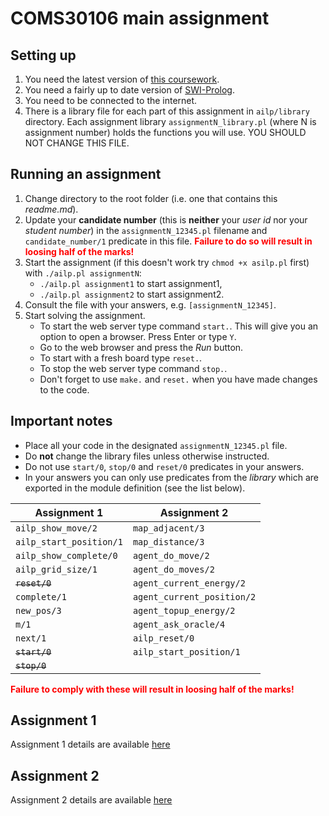 # COMS30106 main assignment #
## Setting up ##
1. You need the latest version of [this coursework](https://github.com/coms30106/assignment/releases/latest).
2. You need a fairly up to date version of [SWI-Prolog](http://www.swi-prolog.org/download/stable).
3. You need to be connected to the internet.
4. There is a library file for each part of this assignment in `ailp/library` directory. Each assignment library `assignmentN_library.pl` (where N is assignment number) holds the functions you will use. YOU SHOULD NOT CHANGE THIS FILE.

## Running an assignment ##
1. Change directory to the root folder (i.e. one that contains this *readme.md*).
2. Update your **candidate number** (this is **neither** your *user id* nor your *student number*) in the `assignmentN_12345.pl` filename and `candidate_number/1` predicate in this file. <font color="red"><b>Failure to do so will result in loosing half of the marks!</b></font>
2. Start the assignment (if this doesn't work try `chmod +x asilp.pl` first) with `./ailp.pl assignmentN`:
    * `./ailp.pl assignment1` to start assignment1,
    * `./ailp.pl assignment2` to start assignment2.
3. Consult the file with your answers, e.g. `[assignmentN_12345]`.
4. Start solving the assignment.
    * To start the web server type command `start.`. This will give you an option to open a browser. Press Enter or type `Y`.
    * Go to the web browser and press the *Run* button.
    * To start with a fresh board type `reset.`.
    * To stop the web server type command `stop.`.
    * Don't forget to use `make.` and `reset.` when you have made changes to the code.

## Important notes ##
* Place all your code in the designated `assignmentN_12345.pl` file.
* Do **not** change the library files unless otherwise instructed.
* Do not use `start/0`, `stop/0` and `reset/0` predicates in your answers.
* In your answers you can only use predicates from the *library* which are exported in the module definition (see the list below).

| Assignment 1            | Assignment 2               |
| ----------------------- | -------------------------- |
| `ailp_show_move/2`      | `map_adjacent/3`           |
| `ailp_start_position/1` | `map_distance/3`           |
| `ailp_show_complete/0`  | `agent_do_move/2`          |
| `ailp_grid_size/1`      | `agent_do_moves/2`         |
| <del>`reset/0`</del>    | `agent_current_energy/2`   |
| `complete/1`            | `agent_current_position/2` |
| `new_pos/3`             | `agent_topup_energy/2`     |
| `m/1`                   | `agent_ask_oracle/4`       |
| `next/1`                | `ailp_reset/0`             |
| <del>`start/0`</del>    | `ailp_start_position/1`    |
| <del>`stop/0`</del>     |                            |

<font color="red"><b>Failure to comply with these will result in loosing half of the marks!</b></font>

## Assignment 1 ##
Assignment 1 details are available [here](ailp/library/assignment1.md)

## Assignment 2 ##
Assignment 2 details are available [here](ailp/library/assignment2.md)
